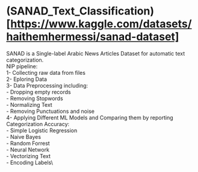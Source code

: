 # (SANAD_Text_Classification)[https://www.kaggle.com/datasets/haithemhermessi/sanad-dataset]
SANAD is a Single-label Arabic News Articles Dataset for automatic text categorization.\
NlP pipeline:\
  1- Collecting raw data from files\
  2- Eploring Data\
  3- Data Preprocessing including:\
    - Dropping empty records\
    - Removing Stopwords\
    - Normalizing Text\
    - Removing Punctuations and noise\
  4- Applying Different ML Models and Comparing them by reporting Categorization Accuracy:\
    - Simple Logistic Regression\
    - Naive Bayes\
    - Random Forrest\
    - Neural Network\
    - Vectorizing Text\
    - Encoding Labels\
    
